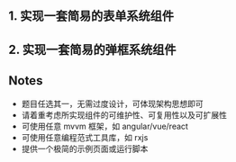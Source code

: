## 1. 实现一套简易的表单系统组件

## 2. 实现一套简易的弹框系统组件

## Notes
* 题目任选其一，无需过度设计，可体现架构思想即可
* 请着重考虑所实现组件的可维护性、可复用性以及可扩展性
* 可使用任意 mvvm 框架，如 angular/vue/react
* 可使用任意编程范式工具库，如 rxjs 
* 提供一个极简的示例页面或运行脚本
